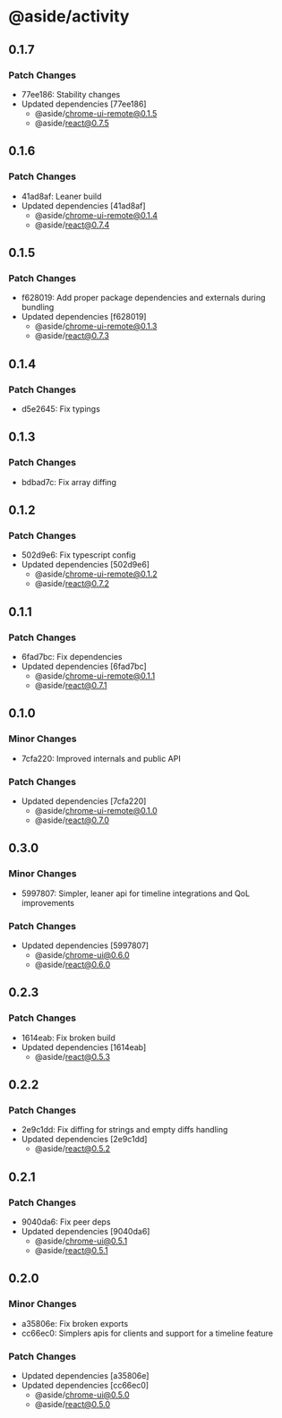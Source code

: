 # @aside/activity

## 0.1.7

### Patch Changes

- 77ee186: Stability changes
- Updated dependencies [77ee186]
  - @aside/chrome-ui-remote@0.1.5
  - @aside/react@0.7.5

## 0.1.6

### Patch Changes

- 41ad8af: Leaner build
- Updated dependencies [41ad8af]
  - @aside/chrome-ui-remote@0.1.4
  - @aside/react@0.7.4

## 0.1.5

### Patch Changes

- f628019: Add proper package dependencies and externals during bundling
- Updated dependencies [f628019]
  - @aside/chrome-ui-remote@0.1.3
  - @aside/react@0.7.3

## 0.1.4

### Patch Changes

- d5e2645: Fix typings

## 0.1.3

### Patch Changes

- bdbad7c: Fix array diffing

## 0.1.2

### Patch Changes

- 502d9e6: Fix typescript config
- Updated dependencies [502d9e6]
  - @aside/chrome-ui-remote@0.1.2
  - @aside/react@0.7.2

## 0.1.1

### Patch Changes

- 6fad7bc: Fix dependencies
- Updated dependencies [6fad7bc]
  - @aside/chrome-ui-remote@0.1.1
  - @aside/react@0.7.1

## 0.1.0

### Minor Changes

- 7cfa220: Improved internals and public API

### Patch Changes

- Updated dependencies [7cfa220]
  - @aside/chrome-ui-remote@0.1.0
  - @aside/react@0.7.0

## 0.3.0

### Minor Changes

- 5997807: Simpler, leaner api for timeline integrations and QoL improvements

### Patch Changes

- Updated dependencies [5997807]
  - @aside/chrome-ui@0.6.0
  - @aside/react@0.6.0

## 0.2.3

### Patch Changes

- 1614eab: Fix broken build
- Updated dependencies [1614eab]
  - @aside/react@0.5.3

## 0.2.2

### Patch Changes

- 2e9c1dd: Fix diffing for strings and empty diffs handling
- Updated dependencies [2e9c1dd]
  - @aside/react@0.5.2

## 0.2.1

### Patch Changes

- 9040da6: Fix peer deps
- Updated dependencies [9040da6]
  - @aside/chrome-ui@0.5.1
  - @aside/react@0.5.1

## 0.2.0

### Minor Changes

- a35806e: Fix broken exports
- cc66ec0: Simplers apis for clients and support for a timeline feature

### Patch Changes

- Updated dependencies [a35806e]
- Updated dependencies [cc66ec0]
  - @aside/chrome-ui@0.5.0
  - @aside/react@0.5.0
